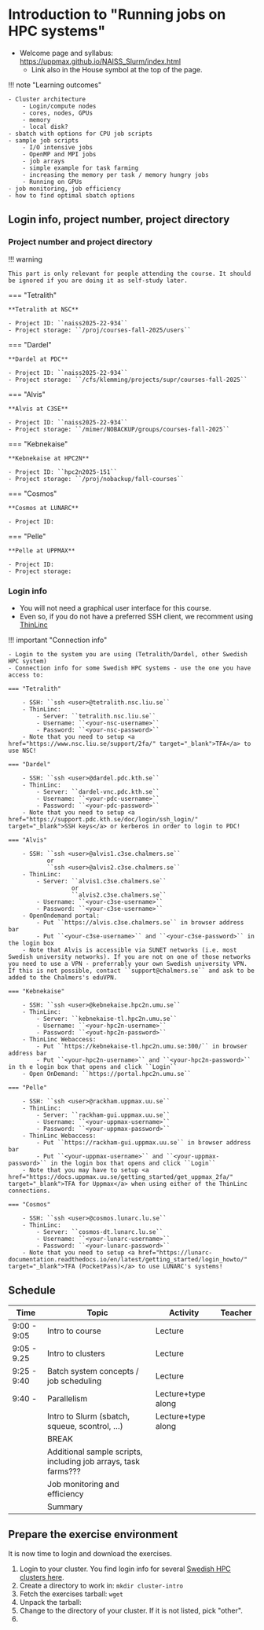 # Introduction to "Running jobs on HPC systems"

- Welcome page and syllabus: <a href="https://uppmax.github.io/NAISS_Slurm/index.html">https://uppmax.github.io/NAISS_Slurm/index.html</a>
    - Link also in the House symbol at the top of the page.

!!! note "Learning outcomes"

    - Cluster architecture
        - Login/compute nodes
        - cores, nodes, GPUs
        - memory
        - local disk?
    - sbatch with options for CPU job scripts
    - sample job scripts
        - I/O intensive jobs
        - OpenMP and MPI jobs
        - job arrays
        - simple example for task farming
        - increasing the memory per task / memory hungry jobs
        - Running on GPUs
    - job monitoring, job efficiency
    - how to find optimal sbatch options

## Login info, project number, project directory

### Project number and project directory

!!! warning 

    This part is only relevant for people attending the course. It should be ignored if you are doing it as self-study later. 

=== "Tetralith" 
   
    **Tetralith at NSC**

    - Project ID: ``naiss2025-22-934``
    - Project storage: ``/proj/courses-fall-2025/users``    

=== "Dardel"

    **Dardel at PDC**

    - Project ID: ``naiss2025-22-934``
    - Project storage: ``/cfs/klemming/projects/supr/courses-fall-2025``

=== "Alvis"

    **Alvis at C3SE**

    - Project ID: ``naiss2025-22-934``
    - Project storage: ``/mimer/NOBACKUP/groups/courses-fall-2025`` 

=== "Kebnekaise" 

    **Kebnekaise at HPC2N**

    - Project ID: ``hpc2n2025-151``
    - Project storage: ``/proj/nobackup/fall-courses``

=== "Cosmos" 

    **Cosmos at LUNARC**

    - Project ID: 

=== "Pelle" 

    **Pelle at UPPMAX**

    - Project ID: 
    - Project storage:  

### Login info 

- You will not need a graphical user interface for this course.
- Even so, if you do not have a preferred SSH client, we recomment using <a href="https://www.cendio.com/thinlinc/download/" target="_blank">ThinLinc</a>

!!! important "Connection info" 

    - Login to the system you are using (Tetralith/Dardel, other Swedish HPC system)
    - Connection info for some Swedish HPC systems - use the one you have access to: 

    === "Tetralith"

        - SSH: ``ssh <user>@tetralith.nsc.liu.se``
        - ThinLinc:
            - Server: ``tetralith.nsc.liu.se``
            - Username: ``<your-nsc-username>``
            - Password: ``<your-nsc-password>``
        - Note that you need to setup <a href="https://www.nsc.liu.se/support/2fa/" target="_blank">TFA</a> to use NSC!

    === "Dardel"

        - SSH: ``ssh <user>@dardel.pdc.kth.se``
        - ThinLinc:
            - Server: ``dardel-vnc.pdc.kth.se``
            - Username: ``<your-pdc-username>``
            - Password: ``<your-pdc-password>``
        - Note that you need to setup <a href="https://support.pdc.kth.se/doc/login/ssh_login/" target="_blank">SSH keys</a> or kerberos in order to login to PDC!

    === "Alvis"

        - SSH: ``ssh <user>@alvis1.c3se.chalmers.se``
               or
               ``ssh <user>@alvis2.c3se.chalmers.se``
        - ThinLinc:
            - Server: ``alvis1.c3se.chalmers.se``
                      or
                      ``alvis2.c3se.chalmers.se``
            - Username: ``<your-c3se-username>``
            - Password: ``<your-c3se-username>``
        - OpenOndemand portal:
            - Put ``https://alvis.c3se.chalmers.se`` in browser address bar
            - Put ``<your-c3se-username>`` and ``<your-c3se-password>`` in the login box
        - Note that Alvis is accessible via SUNET networks (i.e. most Swedish university networks). If you are not on one of those networks you need to use a VPN - preferrably your own Swedish university VPN. If this is not possible, contact ``support@chalmers.se`` and ask to be added to the Chalmers's eduVPN.

    === "Kebnekaise"

        - SSH: ``ssh <user>@kebnekaise.hpc2n.umu.se``
        - ThinLinc:
            - Server: ``kebnekaise-tl.hpc2n.umu.se``
            - Username: ``<your-hpc2n-username>``
            - Password: ``<yout-hpc2n-password>``
        - ThinLinc Webaccess:
            - Put ``https://kebnekaise-tl.hpc2n.umu.se:300/`` in browser address bar
            - Put ``<your-hpc2n-username>`` and ``<your-hpc2n-password>`` in th e login box that opens and click ``Login``
        - Open OnDemand: ``https://portal.hpc2n.umu.se`` 

    === "Pelle"

        - SSH: ``ssh <user>@rackham.uppmax.uu.se``
        - ThinLinc:
            - Server: ``rackham-gui.uppmax.uu.se``
            - Username: ``<your-uppmax-username>``
            - Password: ``<your-uppmax-password>``
        - ThinLinc Webaccess:
            - Put ``https://rackham-gui.uppmax.uu.se`` in browser address bar
            - Put ``<your-uppmax-username>`` and ``<your-uppmax-password>`` in the login box that opens and click ``Login``
        - Note that you may have to setup <a href="https://docs.uppmax.uu.se/getting_started/get_uppmax_2fa/" target="_blank">TFA for Uppmax</a> when using either of the ThinLinc connections.

    === "Cosmos"

        - SSH: ``ssh <user>@cosmos.lunarc.lu.se``
        - ThinLinc:
            - Server: ``cosmos-dt.lunarc.lu.se``
            - Username: ``<your-lunarc-username>``
            - Password: ``<your-lunarc-password>``
        - Note that you need to setup <a href="https://lunarc-documentation.readthedocs.io/en/latest/getting_started/login_howto/" target="_blank">TFA (PocketPass)</a> to use LUNARC's systems!

## Schedule

| Time | Topic | Activity | Teacher | 
| ---- | ----- | -------- | ------- |
| 9:00 - 9:05 | Intro to course | Lecture | |
| 9:05 - 9.25 | Intro to clusters | Lecture | | 
| 9:25 - 9:40 | Batch system concepts / job scheduling | Lecture | | 
| 9:40 - | Parallelism | Lecture+type along | | 
| | Intro to Slurm (sbatch, squeue, scontrol, …) | Lecture+type along | |
| | BREAK | | |
| | Additional sample scripts, including job arrays, task farms??? | | |
| | Job monitoring and efficiency | | |
| | Summary | | |

## Prepare the exercise environment 

It is now time to login and download the exercises. 

1. Login to your cluster. You find login info for several <a href="https://uppmax.github.io/NAISS_Slurm/intro/#login__info" target="_blank">Swedish HPC clusters here</a>. 
2. Create a directory to work in: ``mkdir cluster-intro``
3. Fetch the exercises tarball: ``wget ``
4. Unpack the tarball: 
5. Change to the directory of your cluster. If it is not listed, pick "other". 
6. 
